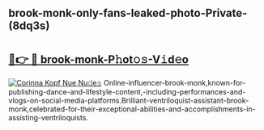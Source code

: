 ## brook-monk-only-fans​-leaked-photo​-Private-(8dq3s)


# <h2><a href="https://mediaupload.pro?title=brook-monk&ref=git">🔗👉 🔴 brook-monk-P𝚑ot𝚘𝚜-V𝚒d𝚎o</a></h2>

[![Corinna Kopf Nue Nu𝚍e𝚜](https://i.imgur.com/0qMVB7G.gif)](https://mediaupload.pro?title=brook-monk&ref=git)
Online-influencer-brook-monk,known-for-publishing-dance-and-lifestyle-content,-including-performances-and-vlogs-on-social-media-platforms.Brilliant-ventriloquist-assistant-brook-monk,celebrated-for-their-exceptional-abilities-and-accomplishments-in-assisting-ventriloquists.  